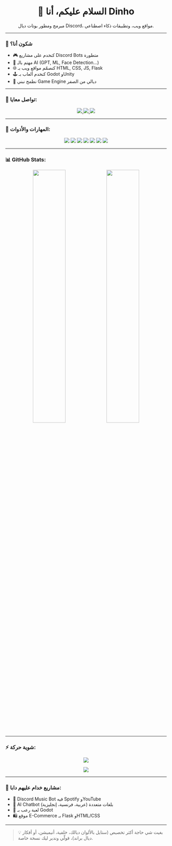 <h1 align="center">👋 السلام عليكم، أنا Dinho</h1>
<p align="center">مبرمج ومطور بوتات ديال Discord، مواقع ويب، وتطبيقات ذكاء اصطناعي.</p>

---

### 🧠 شكون أنا؟

- 🎮 كنخدم على مشاريع Discord Bots متطورة
- 🧪 مهتم بالـ AI (GPT, ML, Face Detection…)
- 🌐 كنصمّم مواقع ويب بـ HTML, CSS, JS, Flask
- 🕹️ كنخدم ألعاب بـ Godot وUnity
- 📍 نطمح نبني Game Engine ديالي من الصفر

---

### 🔗 تواصل معايا:

<p align="center">
  <a href="https://discord.gg/yourdiscordlink">
    <img src="https://img.shields.io/badge/Discord-Dinho%20Server-5865F2?style=for-the-badge&logo=discord&logoColor=white"/>
  </a>
  <a href="https://instagram.com/yourusername">
    <img src="https://img.shields.io/badge/Instagram-@dinho-E4405F?style=for-the-badge&logo=instagram&logoColor=white"/>
  </a>
  <a href="mailto:youremail@example.com">
    <img src="https://img.shields.io/badge/Email-Contact%20Me-D14836?style=for-the-badge&logo=gmail&logoColor=white"/>
  </a>
</p>

---

### 🧰 المهارات والأدوات:

<p align="center">
  <img src="https://img.shields.io/badge/Python-3670A0?style=for-the-badge&logo=python&logoColor=white"/>
  <img src="https://img.shields.io/badge/Discord.py-7289DA?style=for-the-badge&logo=discord&logoColor=white"/>
  <img src="https://img.shields.io/badge/Flask-black?style=for-the-badge&logo=flask"/>
  <img src="https://img.shields.io/badge/Godot-478CBF?style=for-the-badge&logo=godot-engine&logoColor=white"/>
  <img src="https://img.shields.io/badge/HTML-E34F26?style=for-the-badge&logo=html5&logoColor=white"/>
  <img src="https://img.shields.io/badge/CSS-1572B6?style=for-the-badge&logo=css3&logoColor=white"/>
  <img src="https://img.shields.io/badge/JavaScript-F7DF1E?style=for-the-badge&logo=javascript&logoColor=black"/>
</p>

---

### 📊 GitHub Stats:

<p align="center">
  <img src="https://github-readme-stats.vercel.app/api?username=yourusername&show_icons=true&theme=radical" width="45%"/>
  <img src="https://github-readme-stats.vercel.app/api/top-langs/?username=yourusername&layout=compact&theme=radical" width="45%"/>
</p>

---

### ⚡ شوية حركة:

<p align="center">
  <img src="https://github-readme-streak-stats.herokuapp.com/?user=yourusername&theme=radical&hide_border=true" />
</p>

<p align="center">
  <img src="https://raw.githubusercontent.com/rodrigograca31/rodrigograca31/master/matrix.svg" />
</p>

---

### 📌 مشاريع خدام عليهم دابا:

- 🎵 Discord Music Bot فيه Spotify وYouTube
- 💬 AI Chatbot بلغات متعددة (عربية، فرنسية، إنجليزية)
- 👻 لعبة رعب بـ Godot
- 🛍️ موقع E-Commerce بـ Flask وHTML/CSS

---

> 💡 بغيت شي حاجة أكثر تخصيص (ستايل بالألوان ديالك، خلفية، أنيميشن، أو أفكار ديال براند)، قولّي وندير ليك نسخة خاصة.

